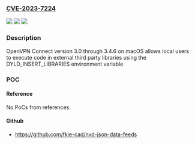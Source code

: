 ### [CVE-2023-7224](https://cve.mitre.org/cgi-bin/cvename.cgi?name=CVE-2023-7224)
![](https://img.shields.io/static/v1?label=Product&message=OpenVPN%20Connect&color=blue)
![](https://img.shields.io/static/v1?label=Version&message=3.0%3C%3D%203.4.6%20&color=brighgreen)
![](https://img.shields.io/static/v1?label=Vulnerability&message=CWE-95%20Improper%20Neutralization%20of%20Directives%20in%20Dynamically%20Evaluated%20Code%20('Eval%20Injection')&color=brighgreen)

### Description

OpenVPN Connect version 3.0 through 3.4.6 on macOS allows local users to execute code in external third party libraries using the DYLD_INSERT_LIBRARIES environment variable

### POC

#### Reference
No PoCs from references.

#### Github
- https://github.com/fkie-cad/nvd-json-data-feeds

